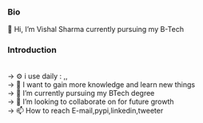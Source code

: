 <b><h3> Bio </h3></b>
👋 Hi, I’m Vishal Sharma currently pursuing my B-Tech <br>
<b><h3> Introduction </h3></b> <br>
-> ⚙️ i use daily : <script>.py</script>,<script>.html</script>,<script>.java</script> <br>
-> 👀 I want to gain more knowledge and learn new things <br>
-> 🌱 I’m currently pursuing my BTech degree <br>
-> 💞️ I’m looking to collaborate on for future growth <br>
-> 📫 How to reach E-mail,pypi,linkedin,tweeter  <br>
<!---
Vishal24102002/Vishal24102002 is a ✨ special ✨ repository because its `README.md` (this file) appears on your GitHub profile.
You can click the Preview link to take a look at your changes.
--->
